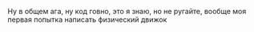 Ну в общем ага, ну код говно, это я знаю, но не ругайте, вообще моя первая попытка написать физический движок
